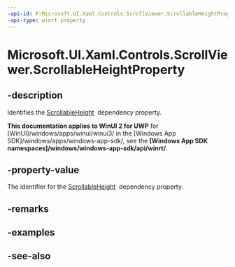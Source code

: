 ```yaml
---
-api-id: P:Microsoft.UI.Xaml.Controls.ScrollViewer.ScrollableHeightProperty
-api-type: winrt property
---
```


<!-- Property syntax
public Windows.UI.Xaml.DependencyProperty ScrollableHeightProperty { get; }
-->

# Microsoft.UI.Xaml.Controls.ScrollViewer.ScrollableHeightProperty

## -description
Identifies the [ScrollableHeight](scrollviewer_scrollableheight.md)  dependency property.

**This documentation applies to WinUI 2 for UWP** for [WinUI]/windows/apps/winui/winui3/ in the [Windows App SDK]/windows/apps/windows-app-sdk/, see the **[Windows App SDK namespaces]/windows/windows-app-sdk/api/winrt/**.

## -property-value
The identifier for the [ScrollableHeight](scrollviewer_scrollableheight.md)  dependency property.

## -remarks

## -examples

## -see-also
